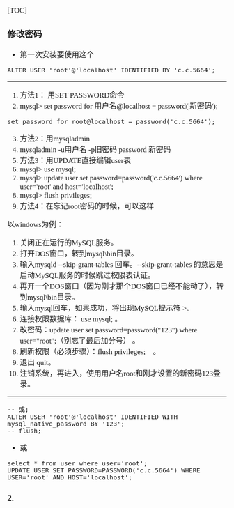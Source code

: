 <span  style="font-family: Simsun,serif; font-size: 17px; ">

[TOC]

### 修改密码


- 第一次安装要使用这个
~~~
ALTER USER 'root'@'localhost' IDENTIFIED BY 'c.c.5664'; 
~~~

---

1. 方法1： 用SET PASSWORD命令
2. mysql> set password for 用户名@localhost = password('新密码');
~~~
set password for root@localhost = password('c.c.5664');
~~~
3. 方法2：用mysqladmin
4. mysqladmin -u用户名 -p旧密码 password 新密码
5. 方法3：用UPDATE直接编辑user表
6. mysql> use mysql;
7. mysql> update user set password=password('c.c.5664') where user='root' and host='localhost';
8. mysql> flush privileges;
9. 方法4：在忘记root密码的时候，可以这样

以windows为例：
1. 关闭正在运行的MySQL服务。
2. 打开DOS窗口，转到mysql\bin目录。
3. 输入mysqld --skip-grant-tables 回车。--skip-grant-tables 的意思是启动MySQL服务的时候跳过权限表认证。
4. 再开一个DOS窗口（因为刚才那个DOS窗口已经不能动了），转到mysql\bin目录。
5. 输入mysql回车，如果成功，将出现MySQL提示符 >。
6. 连接权限数据库： use mysql; 。
6. 改密码：update user set password=password("123") where user="root";（别忘了最后加分号） 。
7. 刷新权限（必须步骤）：flush privileges;　。
8. 退出 quit。
9. 注销系统，再进入，使用用户名root和刚才设置的新密码123登录。

---

~~~
-- 或;
ALTER USER 'root'@'localhost' IDENTIFIED WITH mysql_native_password BY '123'; 
-- flush;
~~~

- 或
~~~
select * from user where user='root';
UPDATE USER SET PASSWORD=PASSWORD('c.c.5664') WHERE USER='root' AND HOST='localhost';
~~~

### 2. 

</span>